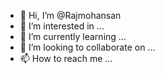 - 👋 Hi, I’m @Rajmohansan
- 👀 I’m interested in ...
- 🌱 I’m currently learning ...
- 💞️ I’m looking to collaborate on ...
- 📫 How to reach me ...

<!---
Rajmohansan/Rajmohansan is a ✨ special ✨ repository because its `README.md` (this file) appears on your GitHub profile.
You can click the Preview link to take a look at your changes.
--->

